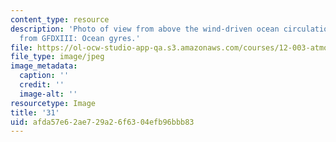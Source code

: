 ```yaml
---
content_type: resource
description: 'Photo of view from above the wind-driven ocean circulation experiment
  from GFDXIII: Ocean gyres.'
file: https://ol-ocw-studio-app-qa.s3.amazonaws.com/courses/12-003-atmosphere-ocean-and-climate-dynamics-fall-2008/afda57e62ae729a26f6304efb96bbb83_31.jpg
file_type: image/jpeg
image_metadata:
  caption: ''
  credit: ''
  image-alt: ''
resourcetype: Image
title: '31'
uid: afda57e6-2ae7-29a2-6f63-04efb96bbb83
---
```

